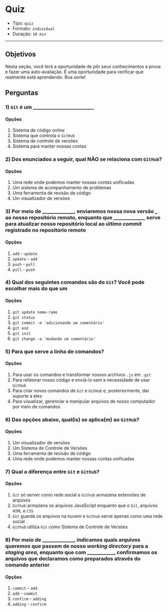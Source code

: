 # Quiz

* Tipo: `quiz`
* Formato: `individual`
* Duração: `10 min`

***

## Objetivos

Nesta seção, você terá a oportunidade de pôr seus conhecimentos a prova e fazer
uma auto-avaliação. É uma oportunidade para verificar que realmente está
aprendendo. Boa sorte!

## Perguntas

### 1\) **`Git`** é um \_\_\_\_\_\_\_\_\_\_\_\_\_\_\_\_\_\_\_\_\_\_\_\_\_

#### Opções

1. Sistema de código _online_
2. Sistema que controla o `GitHub`
3. Sistema de controle de versões
4. Sistema para manter nossas contas

<solution style="display:none;">3</solution>

### 2\) Dos enunciados a seguir, qual NÃO se relaciona com **`GitHub`**?

#### Opções

1. Uma rede onde podemos manter nossas contas unificadas
2. Um sistema de acompanhamento de problemas
3. Uma ferramenta de revisão de código
4. Um visualizador de versões

<solution style="display:none;">1</solution>

### 3\) Por meio de \_\_\_\_\_\_\_\_\_\_\_\_\_, enviaremos nossa nova versão **_** ao nosso repositório remoto, enquanto que **_**\_\_\_\_\_\_\_\_\_\_\_\_ serve para atualizar nosso repositório local ao **_**último commit**_** registrado no repositório remoto

#### Opções

1. `add` - `update`
2. `update` - `add`
3. `push` - `pull`
4. `pull` - `push`

<solution style="display:none;">3</solution>

### 4\) Qual dos seguintes comandos são do **`Git`**? Você pode escolhar mais do que um

#### Opções

1. `git update nome-ramo`
2. `git status`
3. `git commit -m 'adicionando um comentário'`
4. `git end`
5. `git init`
6. `git change -a 'mudando um comentário'`

<solution style="display:none;">2,3,5</solution>

### 5\) Para que serve a linha de comandos?

#### Opções

1. Para usar os comandos e transformar nossos archivos `.js` em `.git`
2. Para refatorar nosso código e enviá-lo sem a necessidade de usar `GitHub`
3. Para criar novos comandos de `Git` e `GitHub` e, posteriormente, dar suporte
   a eles
4. Para visualizar, gerenciar e manipular arquivos de nosso computador por meio
   de comandos

<solution style="display:none;">4</solution>

### 6\) Das opções abaixo, qual\(is\) se aplica\(m\) ao **`GitHub`**?

#### Opções

1. Um visualizador de versões
2. Um Sistema de Controle de Versões
3. Uma ferramenta de revisão de código
4. Uma rede onde podemos manter nossas contas unificadas

<solution style="display:none;">1,3</solution>

### 7\) Qual a diferença entre **`Git`** e **`Github`**?

#### Opções

1. `Git` só server como rede social e `Github` armazena extensões de arquivos
2. `Github` armazena os arquivos JavaScript enquanto que o `Git`, arquivos
   `HTML` e `CSS`
3. `Git` guarda os arquivos na nuvem e `Github` serve apenas como uma rede
   social
4. `Github` utiliza `Git` como Sistema de Controle de Versões

<solution style="display:none;">4</solution>

### 8\) Por meio de \_\_\_\_\_\_\_\_\_\_\_\_\_, indicamos quais arquivos queremos que passem de nosso **_**working directory**_** para a **_**staging area**_**, enquanto que com \_\_\_\_\_\_\_\_\_\_\_, confirmamos os arquivos que declaramos como preparados através do comando anterior

#### Opções

1. `commit` - `add`
2. `add` - `commit`
3. `confirm` - `adding`
4. `adding` - `confirm`

<solution style="display:none;">2</solution>